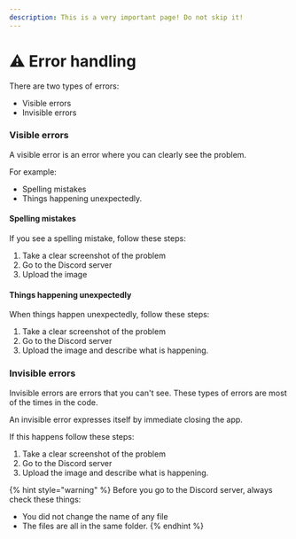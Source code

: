 ```yaml
---
description: This is a very important page! Do not skip it!
---
```


# ⚠ Error handling

There are two types of errors:

* Visible errors
* Invisible errors

### Visible errors

A visible error is an error where you can clearly see the problem.&#x20;

For example:

* Spelling mistakes
* Things happening unexpectedly.

#### Spelling mistakes

If you see a spelling mistake, follow these steps:

1. Take a clear screenshot of the problem
2. Go to the Discord server
3. Upload the image

#### Things happening unexpectedly&#x20;

When things happen unexpectedly, follow these steps:

1. Take a clear screenshot of the problem
2. Go to the Discord server
3. Upload the image and describe what is happening.

### Invisible errors

Invisible errors are errors that you can't see. These types of errors are most of the times in the code.

An invisible error expresses itself by immediate closing the app.

If this happens follow these steps:

1. Take a clear screenshot of the problem
2. Go to the Discord server
3. Upload the image and describe what is happening.

{% hint style="warning" %}
Before you go to the Discord server, always check these things:

* You did not change the name of any file
* The files are all in the same folder.
{% endhint %}

